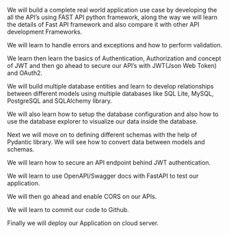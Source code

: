 We will build a complete real world application use case by developing the all the API’s using FAST API python framework, along the way we will learn the details of Fast API framework and also compare it with other API development Frameworks.

We will learn to handle errors and exceptions and how to perform validation.

We learn then learn the basics of Authentication, Authorization and concept of JWT and then go ahead to secure our API’s with JWT(Json Web Token) and OAuth2.

We will build multiple database entities and learn to develop relationships between different models using multiple databases like SQL Lite, MySQL, PostgreSQL and SQLAlchemy library.

We will also learn how to setup the database configuration and also how to use the database explorer to visualize our data inside the database.

Next we will move on to defining different schemas with the help of Pydantic library. We will see how to convert data between models and schemas.

We will learn how to secure an API endpoint behind JWT authentication.

We will learn to use OpenAPI/Swagger docs with FastAPI to test our application.

We will then go ahead and enable CORS on our APIs.

We will learn to commit our code to Github.

Finally we will deploy our Application on cloud server.

